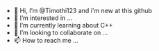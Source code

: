 - 👋 Hi, I’m @Timothi123 and i'm new at this github
- 👀 I’m interested in ...
- 🌱 I’m currently learning about C++
- 💞️ I’m looking to collaborate on ...
- 📫 How to reach me ...

<!---
Timothi123/Timothi123 is a ✨ special ✨ repository because its `README.md` (this file) appears on your GitHub profile.
You can click the Preview link to take a look at your changes.
--->
